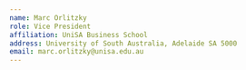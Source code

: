 ```yaml
---
name: Marc Orlitzky
role: Vice President
affiliation: UniSA Business School 
address: University of South Australia, Adelaide SA 5000  
email: marc.orlitzky@unisa.edu.au
---
```


